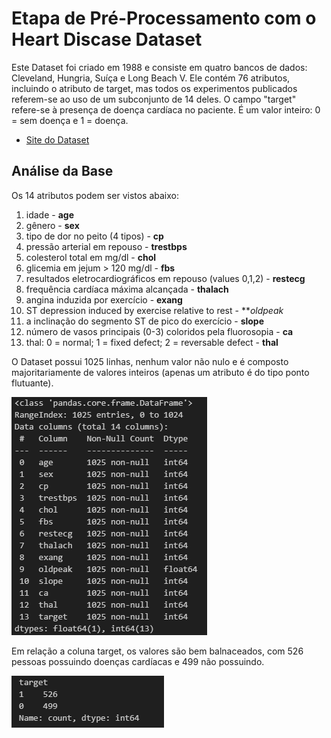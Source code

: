 # Etapa de Pré-Processamento com o Heart Discase Dataset
Este Dataset foi criado em 1988 e consiste em quatro bancos de dados: Cleveland, Hungria, Suíça e Long Beach V. Ele contém 76 atributos, incluindo o atributo de target, mas todos os experimentos publicados referem-se ao uso de um subconjunto de 14 deles. O campo "target" refere-se à presença de doença cardíaca no paciente. É um valor inteiro: 0 = sem doença e 1 = doença.

- [Site do Dataset](https://www.kaggle.com/datasets/johnsmith88/heart-disease-dataset?resource=download)

## Análise da Base 
Os 14 atributos podem ser vistos abaixo:
1. idade - **age**  
2. gênero - **sex**
3. tipo de dor no peito (4 tipos) - **cp**
4. pressão arterial em repouso - **trestbps**
5. colesterol total em mg/dl - **chol**
6. glicemia em jejum > 120 mg/dl - **fbs**
7. resultados eletrocardiográficos em repouso (values 0,1,2) - **restecg**
8. frequência cardíaca máxima alcançada - **thalach**
9. angina induzida por exercício - **exang**
10. ST depression induced by exercise relative to rest - ***oldpeak*
11. a inclinação do segmento ST de pico do exercício - **slope**
12. número de vasos principais (0-3) coloridos pela fluorosopia - **ca**
13. thal: 0 = normal; 1 = fixed defect; 2 = reversable defect - **thal**

O Dataset possui 1025 linhas, nenhum valor não nulo e é composto majoritariamente de valores inteiros (apenas um atributo é do tipo ponto flutuante).
<br>

![info geral do Dataset](img/image.png)
<br>

Em relação a coluna target, os valores são bem balnaceados, com 526 pessoas possuindo doenças cardíacas e 499 não possuindo.

![Count coluna target](img/image2.png)

